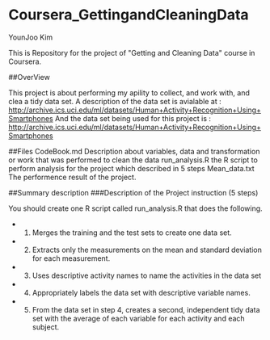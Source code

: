 # Coursera_GettingandCleaningData

YounJoo Kim

This is Repository for the project of "Getting and Cleaning Data" course in Coursera.

##OverView

This project is about performing my apility to collect, and work with, and clea a tidy data set.
A description of the data set is avialable at : http://archive.ics.uci.edu/ml/datasets/Human+Activity+Recognition+Using+Smartphones
And the data set being used for this project is : http://archive.ics.uci.edu/ml/datasets/Human+Activity+Recognition+Using+Smartphones

##Files
CodeBook.md     Description about variables, data and transformation or work that was performed to clean the data
run_analysis.R  the R script to perform analysis for the project which described in 5 steps
Mean_data.txt   The performence result of the project.

##Summary description
###Description of the Project instruction (5 steps)

You should create one R script called run_analysis.R that does the following. 

* 1. Merges the training and the test sets to create one data set.
* 2. Extracts only the measurements on the mean and standard deviation for each measurement. 
* 3. Uses descriptive activity names to name the activities in the data set
* 4. Appropriately labels the data set with descriptive variable names. 
* 5. From the data set in step 4, creates a second, independent tidy data set with the average of each variable for each activity and each subject.

